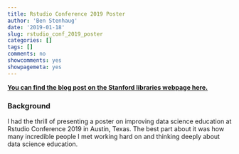 ```yaml
---
title: Rstudio Conference 2019 Poster
author: 'Ben Stenhaug'
date: '2019-01-18'
slug: rstudio_conf_2019_poster
categories: []
tags: []
comments: no
showcomments: yes
showpagemeta: yes
---
```

    
[**You can find the blog post on the Stanford libraries webpage here.**](https://github.com/stenhaug/shared/blob/master/Evidence%20based%20data%20science%20education.pdf)

### Background

I had the thrill of presenting a poster on improving data science education at Rstudio Conference 2019 in Austin, Texas. The best part about it was how many incredible people I met working hard on and thinking deeply about data science education.
